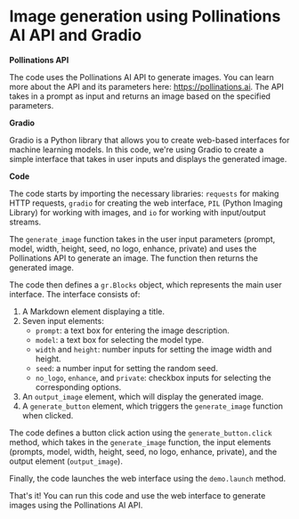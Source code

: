 # Image generation using Pollinations AI API and Gradio

**Pollinations API**

The code uses the Pollinations AI API to generate images. You can learn more about the API and its parameters here: https://pollinations.ai. The API takes in a prompt as input and returns an image based on the specified parameters.

**Gradio**

Gradio is a Python library that allows you to create web-based interfaces for machine learning models. In this code, we're using Gradio to create a simple interface that takes in user inputs and displays the generated image.

**Code**

The code starts by importing the necessary libraries: `requests` for making HTTP requests, `gradio` for creating the web interface, `PIL` (Python Imaging Library) for working with images, and `io` for working with input/output streams.

The `generate_image` function takes in the user input parameters (prompt, model, width, height, seed, no logo, enhance, private) and uses the Pollinations API to generate an image. The function then returns the generated image.

The code then defines a `gr.Blocks` object, which represents the main user interface. The interface consists of:

1. A Markdown element displaying a title.
2. Seven input elements:
	* `prompt`: a text box for entering the image description.
	* `model`: a text box for selecting the model type.
	* `width` and `height`: number inputs for setting the image width and height.
	* `seed`: a number input for setting the random seed.
	* `no_logo`, `enhance`, and `private`: checkbox inputs for selecting the corresponding options.
3. An `output_image` element, which will display the generated image.
4. A `generate_button` element, which triggers the `generate_image` function when clicked.

The code defines a button click action using the `generate_button.click` method, which takes in the `generate_image` function, the input elements (prompts, model, width, height, seed, no logo, enhance, private), and the output element (`output_image`).

Finally, the code launches the web interface using the `demo.launch` method.

That's it! You can run this code and use the web interface to generate images using the Pollinations AI API.
